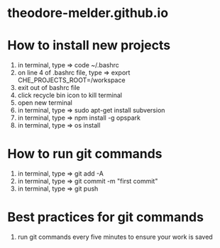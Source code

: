 # theodore-melder.github.io

# How to install new projects
1) in terminal,  type => code ~/.bashrc
2) on line 4 of .bashrc file, type => export CHE_PROJECTS_ROOT=/workspace
3) exit out of bashrc file
4) click recycle bin icon to kill terminal
5) open new terminal 
6) in terminal, type => sudo apt-get install subversion
7) in terminal, type => npm install -g opspark
8) in terminal, type => os install

# How to run git commands
1) in terminal, type => git add -A
2) in terminal, type => git commit -m "first commit"
3) in terminal, type => git push

# Best practices for git commands
1) run git commands every five minutes to ensure your work is saved